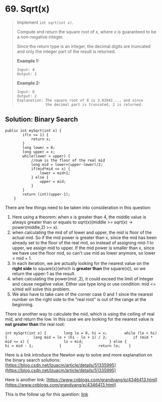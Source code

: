 # 69. Sqrt\(x\)

> Implement `int sqrt(int x)`.
>
> Compute and return the square root of _x_, where _x_ is guaranteed to be a non-negative integer.
>
> Since the return type is an integer, the decimal digits are truncated and only the integer part of the result is returned.
>
> **Example 1:**
>
> ```text
> Input: 4
> Output: 2
> ```
>
> **Example 2:**
>
> ```text
> Input: 8
> Output: 2
> Explanation: The square root of 8 is 2.82842..., and since 
>              the decimal part is truncated, 2 is returned.
> ```

## Solution: Binary Search

```text
public int mySqrt(int x) {
        if(x <= 1) {
            return x;
        }
        long lower = 0;
        long upper = x;
        while(lower < upper) {
            //num is the floor of the real mid
            long mid = lower+(upper-lower)/2;
            if(mid*mid <= x) {
                lower = mid+1;
            } else {
                upper = mid;
            }
        }
        return (int)(upper-1);
    }
```

There are few things need to be taken into consideration in this question:

1. Here using a theorem: when x is greater than 4, the middle value is always greater than or equals to sqrt\(x\)\(middle &gt;= sqrt\(x\)  -&gt;  power\(middle,2\) &gt;= x\).
2. when calculating the mid of of lower and upper, the mid is floor of the actual mid. So if the mid power is greater than x, since the mid has been already set to the floor of the real mid, so instead of assigning mid-1 to upper, we assign mid to upper. If the mid power is smaller than x, since we have use the floor mid, so can't use mid as lower anymore, so lower = mid + 1.
3. In each iteration, we are actually looking for the nearest value on the **right side** to square\(x\)\(which is **greater than** the square\(x\)\), so we return the upper-1 as the result.
4. when calculating the power\(mid ,2\), it could exceed the limit of Integer and cause negative value. Either use type long or use condition: mid &lt;= x/mid will solve this problem.
5. We also have to take care of the corner case 0 and 1 since the nearest number on the right side to the "real root" is out of the range at the beginning.

There is another way to calculate the mid, which is using the ceiling of real mid, and return the low. In this case we are looking for the nearest value is **not greater than** the real root:

```text
int mySqrt(int x) {        long lo = 0, hi = x;        while (lo < hi) {            long mid = lo + (hi - lo + 1) / 2;            if (mid * mid <= x) {                lo = mid;            } else {                hi = mid - 1;            }        }        return lo;    }
```

Here is a link introduce the Newton way to solve and more explanation on the binary search solutions: [https://blog.csdn.net/lzuacm/article/details/51335995](https://blog.csdn.net/lzuacm/article/details/51335995)

Here is another link: [https://www.cnblogs.com/grandyang/p/4346413.html](https://www.cnblogs.com/grandyang/p/4346413.html)

This is the follow up for this question: [link](double-sqrt-x.md)

